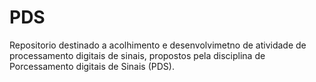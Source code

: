 # PDS
Repositorio destinado a acolhimento e desenvolvimetno de atividade de processamento digitais de sinais, propostos pela disciplina de Porcessamento digitais de Sinais (PDS).
